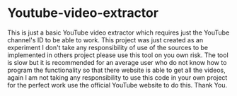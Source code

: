 # Youtube-video-extractor
This is just a basic YouTube video extractor which requires just the YouTube channel's ID to be able to work. This project was just created as an experiment I don't take any responsibility of use of the sources to be implemented in others project please use this tool on you own risk. The tool is slow but it is recommended for an average user who do not know how to program the functionality so that there website is able to get all the videos, again I am not taking any responsibility to use this code in your own project for the perfect work use the official YouTube website to do this. Thank You.
